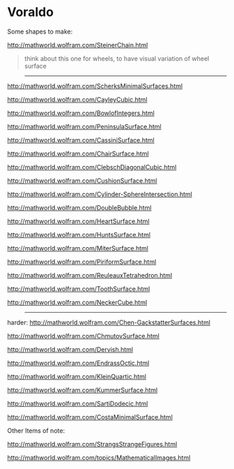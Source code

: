 # Voraldo

Some shapes to make:


http://mathworld.wolfram.com/SteinerChain.html
>think about this one for wheels, to have visual variation of wheel surface

>----------------------------------------------------------

http://mathworld.wolfram.com/ScherksMinimalSurfaces.html

http://mathworld.wolfram.com/CayleyCubic.html

http://mathworld.wolfram.com/BowlofIntegers.html

http://mathworld.wolfram.com/PeninsulaSurface.html

http://mathworld.wolfram.com/CassiniSurface.html

http://mathworld.wolfram.com/ChairSurface.html

http://mathworld.wolfram.com/ClebschDiagonalCubic.html

http://mathworld.wolfram.com/CushionSurface.html

http://mathworld.wolfram.com/Cylinder-SphereIntersection.html

http://mathworld.wolfram.com/DoubleBubble.html

http://mathworld.wolfram.com/HeartSurface.html

http://mathworld.wolfram.com/HuntsSurface.html

http://mathworld.wolfram.com/MiterSurface.html

http://mathworld.wolfram.com/PiriformSurface.html

http://mathworld.wolfram.com/ReuleauxTetrahedron.html

http://mathworld.wolfram.com/ToothSurface.html

http://mathworld.wolfram.com/NeckerCube.html




>-----------------------------------------------




harder:
http://mathworld.wolfram.com/Chen-GackstatterSurfaces.html

http://mathworld.wolfram.com/ChmutovSurface.html

http://mathworld.wolfram.com/Dervish.html

http://mathworld.wolfram.com/EndrassOctic.html

http://mathworld.wolfram.com/KleinQuartic.html

http://mathworld.wolfram.com/KummerSurface.html

http://mathworld.wolfram.com/SartiDodecic.html

http://mathworld.wolfram.com/CostaMinimalSurface.html


Other Items of note:

http://mathworld.wolfram.com/StrangsStrangeFigures.html

http://mathworld.wolfram.com/topics/MathematicalImages.html
